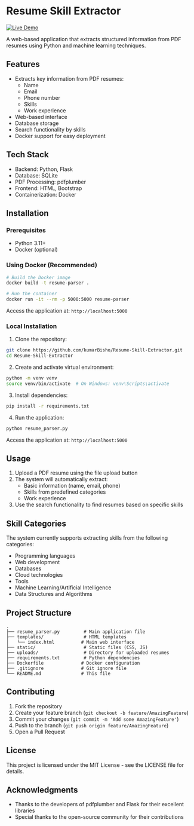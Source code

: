 
# Resume Skill Extractor

[![Live Demo](https://img.shields.io/badge/Live%20App-Click%20Here-brightgreen)](https://resume-skill-extractor-jogf.onrender.com)

A web-based application that extracts structured information from PDF resumes using Python and machine learning techniques.

## Features

- Extracts key information from PDF resumes:
  - Name
  - Email
  - Phone number
  - Skills
  - Work experience
- Web-based interface
- Database storage
- Search functionality by skills
- Docker support for easy deployment

## Tech Stack

- Backend: Python, Flask
- Database: SQLite
- PDF Processing: pdfplumber
- Frontend: HTML, Bootstrap
- Containerization: Docker

## Installation

### Prerequisites

- Python 3.11+
- Docker (optional)

### Using Docker (Recommended)

```bash
# Build the Docker image
docker build -t resume-parser .

# Run the container
docker run -it --rm -p 5000:5000 resume-parser
```

Access the application at: `http://localhost:5000`

### Local Installation

1. Clone the repository:
```bash
git clone https://github.com/kumarBisho/Resume-Skill-Extractor.git
cd Resume-Skill-Extractor
```

2. Create and activate virtual environment:
```bash
python -m venv venv
source venv/bin/activate  # On Windows: venv\Scripts\activate
```

3. Install dependencies:
```bash
pip install -r requirements.txt
```

4. Run the application:
```bash
python resume_parser.py
```

Access the application at: `http://localhost:5000`

## Usage

1. Upload a PDF resume using the file upload button
2. The system will automatically extract:
   - Basic information (name, email, phone)
   - Skills from predefined categories
   - Work experience
3. Use the search functionality to find resumes based on specific skills

## Skill Categories

The system currently supports extracting skills from the following categories:
- Programming languages
- Web development
- Databases
- Cloud technologies
- Tools
- Machine Learning/Artificial Intelligence
- Data Structures and Algorithms

## Project Structure

```
.
├── resume_parser.py         # Main application file
├── templates/               # HTML templates
│   └── index.html          # Main web interface
├── static/                  # Static files (CSS, JS)
├── uploads/                 # Directory for uploaded resumes
├── requirements.txt         # Python dependencies
├── Dockerfile              # Docker configuration
├── .gitignore              # Git ignore file
└── README.md               # This file
```

## Contributing

1. Fork the repository
2. Create your feature branch (`git checkout -b feature/AmazingFeature`)
3. Commit your changes (`git commit -m 'Add some AmazingFeature'`)
4. Push to the branch (`git push origin feature/AmazingFeature`)
5. Open a Pull Request

## License

This project is licensed under the MIT License - see the LICENSE file for details.

## Acknowledgments

- Thanks to the developers of pdfplumber and Flask for their excellent libraries
- Special thanks to the open-source community for their contributions
